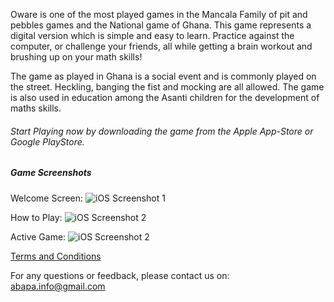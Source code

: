 Oware is one of the most played games in the Mancala Family of pit and pebbles games and the National game of Ghana. This game represents a digital version which is simple and easy to learn.
Practice against the computer, or challenge your friends, all while getting a brain workout and brushing up on your math skills!

The game as played in Ghana is a social event and is commonly played on the street. Heckling, banging the fist and mocking are all allowed. The game is also used in education among the Asanti children for the development of maths skills.

###### Start Playing now by downloading the game from the Apple App-Store or Google PlayStore.

##### Game Screenshots
Welcome Screen:
![iOS Screenshot 1](https://github.com/angelkjos/oware-support/blob/master/ios_1.jpg?raw=true)

How to Play:
![iOS Screenshot 2](https://github.com/angelkjos/oware-support/blob/master/ios_2.PNG?raw=true)

Active Game:
![iOS Screenshot 2](https://github.com/angelkjos/oware-support/blob/master/ios_3.PNG?raw=true)


[Terms and Conditions](http://angelkjos.github.io/projects/oware/OwareTermsandConditions.html)

For any questions or feedback, please contact us on: <abapa.info@gmail.com>
